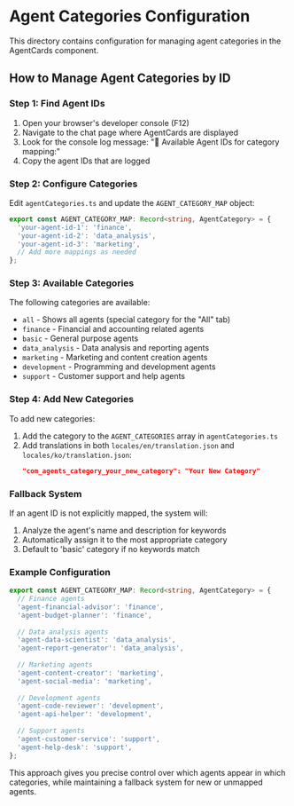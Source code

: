 # Agent Categories Configuration

This directory contains configuration for managing agent categories in the AgentCards component.

## How to Manage Agent Categories by ID

### Step 1: Find Agent IDs

1. Open your browser's developer console (F12)
2. Navigate to the chat page where AgentCards are displayed
3. Look for the console log message: "🤖 Available Agent IDs for category mapping:"
4. Copy the agent IDs that are logged

### Step 2: Configure Categories

Edit `agentCategories.ts` and update the `AGENT_CATEGORY_MAP` object:

```typescript
export const AGENT_CATEGORY_MAP: Record<string, AgentCategory> = {
  'your-agent-id-1': 'finance',
  'your-agent-id-2': 'data_analysis',
  'your-agent-id-3': 'marketing',
  // Add more mappings as needed
};
```

### Step 3: Available Categories

The following categories are available:
- `all` - Shows all agents (special category for the "All" tab)
- `finance` - Financial and accounting related agents
- `basic` - General purpose agents
- `data_analysis` - Data analysis and reporting agents
- `marketing` - Marketing and content creation agents
- `development` - Programming and development agents
- `support` - Customer support and help agents

### Step 4: Add New Categories

To add new categories:

1. Add the category to the `AGENT_CATEGORIES` array in `agentCategories.ts`
2. Add translations in both `locales/en/translation.json` and `locales/ko/translation.json`:
   ```json
   "com_agents_category_your_new_category": "Your New Category"
   ```

### Fallback System

If an agent ID is not explicitly mapped, the system will:
1. Analyze the agent's name and description for keywords
2. Automatically assign it to the most appropriate category
3. Default to 'basic' category if no keywords match

### Example Configuration

```typescript
export const AGENT_CATEGORY_MAP: Record<string, AgentCategory> = {
  // Finance agents
  'agent-financial-advisor': 'finance',
  'agent-budget-planner': 'finance',
  
  // Data analysis agents
  'agent-data-scientist': 'data_analysis',
  'agent-report-generator': 'data_analysis',
  
  // Marketing agents
  'agent-content-creator': 'marketing',
  'agent-social-media': 'marketing',
  
  // Development agents
  'agent-code-reviewer': 'development',
  'agent-api-helper': 'development',
  
  // Support agents
  'agent-customer-service': 'support',
  'agent-help-desk': 'support',
};
```

This approach gives you precise control over which agents appear in which categories, while maintaining a fallback system for new or unmapped agents.